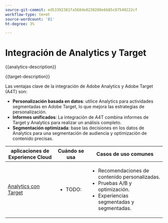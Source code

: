 ```yaml
---
source-git-commit: ed53392381fa568de8230288e6b85c87540222cf
workflow-type: tm+mt
source-wordcount: '81'
ht-degree: 3%

---
```



# Integración de Analytics y Target

{{analytics-description}}

{{target-description}}

Las ventajas clave de la integración de Adobe Analytics y Adobe Target (A4T) son:

+ **Personalización basada en datos**: utilice Analytics para actividades segmentadas en Adobe Target, lo que mejora las estrategias de personalización.
+ **Informes unificados**: La integración de A4T combina informes de Target y Analytics para realizar un análisis completo.
+ **Segmentación optimizada**: base las decisiones en los datos de Analytics para una segmentación de audiencia y optimización de contenido precisas.

<table>
    <thead>
            <tr>
                <th>aplicaciones de Experience Cloud</th>
                <th>Cuándo se usa</th>
                <th>Casos de uso comunes</th>
            </tr>
    </thead>
    <tbody>
        <tr>
            <td><a href="../../integrations/tutorials/analytics-target/analytics-target.md" target="_blank" rel="noreferrer">Analytics con Target</a></td>
            <td>
                <ul>
                    <li>TODO: </li>
                </ul>
            </td>
            <td>
                <ul>
                    <li>Recomendaciones de contenido personalizadas.</li>
                    <li>Pruebas A/B y optimización.</li>
                    <li>Experiencias segmentadas y segmentadas.</li>
                </ul>
            </td>
        </tr>
    </tbody>
</table>
